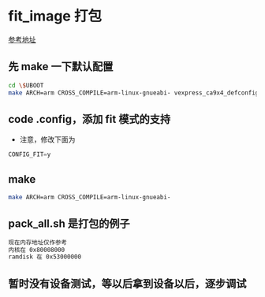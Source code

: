 # fit_image 打包

[参考地址](http://www.bankaiyuan.com/t/246)

## 先 make 一下默认配置

```sh
cd \$UBOOT
make ARCH=arm CROSS_COMPILE=arm-linux-gnueabi- vexpress_ca9x4_defconfig
```

## code .config，添加 fit 模式的支持

- 注意，修改下面为

```python
CONFIG_FIT=y
```

## make

```sh
make ARCH=arm CROSS_COMPILE=arm-linux-gnueabi-
```

## pack_all.sh 是打包的例子

```sh
现在内存地址仅作参考
内核在 0x80008000
ramdisk 在 0x53000000
```

## 暂时没有设备测试，等以后拿到设备以后，逐步调试
